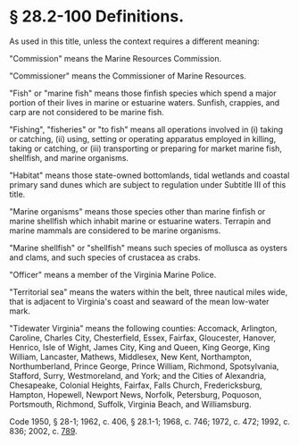 # § 28.2-100 Definitions.

<p>As used in this title, unless the context requires a different meaning:</p><p>"Commission" means the Marine Resources Commission.</p><p>"Commissioner" means the Commissioner of Marine Resources.</p><p>"Fish" or "marine fish" means those finfish species which spend a major portion of their lives in marine or estuarine waters. Sunfish, crappies, and carp are not considered to be marine fish.</p><p>"Fishing", "fisheries" or "to fish" means all operations involved in (i) taking or catching, (ii) using, setting or operating apparatus employed in killing, taking or catching, or (iii) transporting or preparing for market marine fish, shellfish, and marine organisms.</p><p>"Habitat" means those state-owned bottomlands, tidal wetlands and coastal primary sand dunes which are subject to regulation under Subtitle III of this title.</p><p>"Marine organisms" means those species other than marine finfish or marine shellfish which inhabit marine or estuarine waters. Terrapin and marine mammals are considered to be marine organisms.</p><p>"Marine shellfish" or "shellfish" means such species of mollusca as oysters and clams, and such species of crustacea as crabs.</p><p>"Officer" means a member of the Virginia Marine Police.</p><p>"Territorial sea" means the waters within the belt, three nautical miles wide, that is adjacent to Virginia's coast and seaward of the mean low-water mark.</p><p>"Tidewater Virginia" means the following counties: Accomack, Arlington, Caroline, Charles City, Chesterfield, Essex, Fairfax, Gloucester, Hanover, Henrico, Isle of Wight, James City, King and Queen, King George, King William, Lancaster, Mathews, Middlesex, New Kent, Northampton, Northumberland, Prince George, Prince William, Richmond, Spotsylvania, Stafford, Surry, Westmoreland, and York; and the Cities of Alexandria, Chesapeake, Colonial Heights, Fairfax, Falls Church, Fredericksburg, Hampton, Hopewell, Newport News, Norfolk, Petersburg, Poquoson, Portsmouth, Richmond, Suffolk, Virginia Beach, and Williamsburg.</p><p>Code 1950, § 28-1; 1962, c. 406, § 28.1-1; 1968, c. 746; 1972, c. 472; 1992, c. 836; 2002, c. <a href='http://lis.virginia.gov/cgi-bin/legp604.exe?021+ful+CHAP0789'>789</a>.</p>